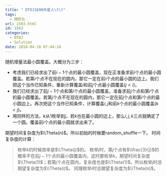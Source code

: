 ```yaml
---
title: " DTOJ1690外星人\t\t"
tags:
  - 随机化
url: 1563.html
id: 1563
categories:
  - DTOJ
  - Solution
date: 2018-04-18 07:44:24
---
```


随机增量法最小圆覆盖。大概分为三步：

*   考虑我们已经求出了前$i-1$个点的最小圆覆盖，现在正准备求前$i$个点的最小圆覆盖。若第$i$个点不在现在的圆内，那它一定在前$i$个点的最小圆的边上。我们把这个当作已知条件，重新计算覆盖$i$和前$j$个点最小圆覆盖$(j<i)$。
*   我们已经求出了前$j-1$个点和第$i$个点的最小圆覆盖，准备求前$j$个点和第$i$个点的最小圆覆盖。若第$j$个点不在现在的圆内，那它一定在前$j$个点和第$i$个点的最小圆边上。再次把这个当作已知条件，计算覆盖$i,j$和前$k$个点的最小圆覆盖$(k<j)$。
*   用同样的方法，$k$从$1$枚举到$j$，若$k$也在最小圆的边上，那么$i,j,k$三点就确定了一个圆。覆盖前$i$个点的最小圆就求出来了。

期望时间复杂度为$\\Theta(n)$。所以初始的时候要random_shuffle一下。 时间复杂度的计算：

> 枚举$k$的时候效率是$\\Theta(j)$的。 枚举$j$时，第$j$个点有$\\frac{3}{j}$的概率不在前$j-1$个点的最小圆覆盖内，这时要枚举$k$，期望时间复杂度$\\Theta(1)$；若第$j$个点在圆内，复杂度也是$\\Theta(1)$。所以枚举$j$时总期望复杂度为$\\Theta(i)$。 同理枚举$i$时总期望复杂度为$\\Theta(n)$。